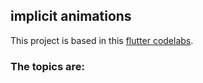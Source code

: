 ## implicit animations


This project is based in this [flutter codelabs](https://docs.flutter.dev/codelabs/implicit-animations).

### The topics are:
